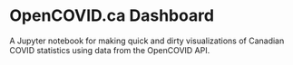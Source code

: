 # OpenCOVID.ca Dashboard
A Jupyter notebook for making quick and dirty visualizations of Canadian COVID statistics using data from the OpenCOVID API.

